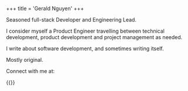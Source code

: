 +++
title = 'Gerald Nguyen'
+++

Seasoned full-stack Developer and Engineering Lead. 

I consider myself a Product Engineer travelling between technical development, product development and project management as needed.

I write about software development, and sometimes writing itself. 

Mostly original.  

Connect with me at: 

{{<social-links>}}






